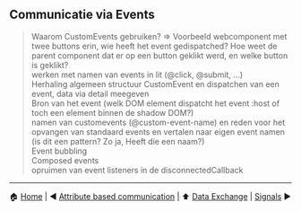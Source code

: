 ## Communicatie via Events

> Waarom CustomEvents gebruiken? => Voorbeeld webcomponent met twee buttons erin, wie heeft het event gedispatched? Hoe
> weet de parent component dat er op een button geklikt werd, en welke button is geklikt?  
> werken met namen van events in lit (@click, @submit, ...)  
> Herhaling algemeen structuur CustomEvent en dispatchen van een event, data via detail meegeven  
> Bron van het event (welk DOM element dispatcht het event :host of toch een element binnen de shadow DOM?)  
> namen van customevents (@custom-event-name) en reden voor het opvangen van standaard events en vertalen naar eigen
> event namen (is dit een pattern? Zo ja, Heeft die een naam?)  
> Event bubbling  
> Composed events  
> opruimen van event listeners in de disconnectedCallback

---

:house: [Home](../README.md) | :arrow_backward: [Attribute based communication](./attributes-based-communication.md) |
:arrow_up: [Data Exchange](./README.md) | [Signals](./signals.md) :arrow_forward:
